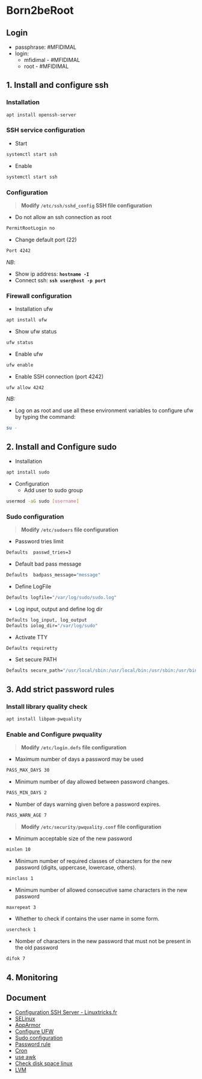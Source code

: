 # Born2beRoot

## Login

- passphrase: #MFIDIMAL
- login:
  - mfidimal - #MFIDIMAL
  - root - #MFIDIMAL

## 1. Install and configure ssh

### Installation

```bash
apt install openssh-server
```

### SSH service configuration

- Start

```bash
systemctl start ssh
```

- Enable

```bash
systemctl start ssh
```

### Configuration

> **Modify `/etc/ssh/sshd_config` SSH file configuration**

- Do not allow an ssh connection as root

```bash
PermitRootLogin no
```

- Change default port (22)

```bash
Port 4242
```

*NB*:

- Show ip address: **`hostname -I`**
- Connect ssh: **`ssh user@host -p port`**

### Firewall configuration

- Installation ufw

```bash
apt install ufw
```

- Show ufw status

```bash
ufw status
```

- Enable ufw

```bash
ufw enable
```

- Enable SSH connection (port 4242)

```bash
ufw allow 4242
```

*NB:*

- Log on as root and use all these environment variables to configure ufw by typing the command:

```bash
su -
```

## 2. Install and Configure sudo

- Installation

```bash
apt install sudo
```

- Configuration
  - Add user to sudo group

```bash
usermod -aG sudo [username]
```

### Sudo configuration

> **Modify `/etc/sudoers` file configuration**

- Password tries limit

```bash
Defaults  passwd_tries=3
```

- Default bad pass message

```bash
Defaults  badpass_message="message"
```

- Define LogFile

```bash
Defaults logfile="/var/log/sudo/sudo.log"
```

- Log input, output and define log dir

```bash
Defaults log_input, log_output
Defaults iolog_dir="/var/log/sudo"
```

- Activate TTY

```bash
Defaults requiretty
```

- Set secure PATH

```bash
Defaults secure_path="/usr/local/sbin:/usr/local/bin:/usr/sbin:/usr/bin:/sbin:/bin:/snap/bin"
```

## 3. Add strict password rules

### Install library quality check

```bash
apt install libpam-pwquality
```

### Enable and Configure pwquality

> **Modify `/etc/login.defs` file configuration**

- Maximum number of days a password may be used

```bash
PASS_MAX_DAYS 30
```

- Minimum number of day allowed between password changes.

```bash
PASS_MIN_DAYS 2
```

- Number of days warning given before a password expires.

```bash
PASS_WARN_AGE 7
```

> **Modify `/etc/security/pwquality.conf` file configuration**

- Minimum acceptable size of the new password

```bash
minlen 10
```

- Minimum number of required classes of characters for the new password (digits, uppercase, lowercase, others).

```bash
minclass 1
```

- Minimum number of allowed consecutive same characters in the new password

```bash
maxrepeat 3
```

- Whether to check if contains the user name in some form.

```bash
usercheck 1
```

- Nomber of characters in the new password that must not be present in the old password

```bash
difok 7
```

## 4. Monitoring

## Document

- [Configuration SSH Server - Linuxtricks.fr](https://www.linuxtricks.fr/wiki/ssh-installer-et-configurer-un-serveur-ssh)
- [SELinux](https://www.redhat.com/fr/topics/linux/what-is-selinux)
- [AppArmor](https://doc.ubuntu-fr.org/apparmor)
- [Configure UFW](https://www.tecmint.com/setup-ufw-firewall-on-ubuntu-and-debian/)
- [Sudo configuration](https://www.tecmint.com/sudoers-configurations-for-setting-sudo-in-linux/)
- [Password rule](https://www.server-world.info/en/note?os=Debian_12&p=pam&f=1)
- [Cron](https://www.linuxtricks.fr/wiki/cron-et-crontab-le-planificateur-de-taches)
- [use awk](https://www.malekal.com/comment-utiliser-la-commande-awk-avec-des-exemples/)
- [Check disk space linux](https://phoenixnap.com/kb/linux-check-disk-space)
- [LVM](https://doc.ubuntu-fr.org/lvm)
